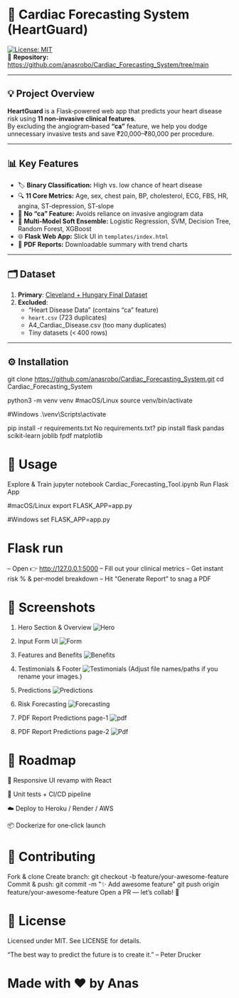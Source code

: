 # 🚀 Cardiac Forecasting System (HeartGuard)

[![License: MIT](https://img.shields.io/badge/License-MIT-blue.svg)](LICENSE)  
🔗 **Repository:** https://github.com/anasrobo/Cardiac_Forecasting_System/tree/main

---

## 💡 Project Overview
**HeartGuard** is a Flask‑powered web app that predicts your heart disease risk using **11 non‑invasive clinical features**.  
By excluding the angiogram‑based **“ca”** feature, we help you dodge unnecessary invasive tests and save ₹20,000–₹80,000 per procedure.

---

## 📊 Key Features
- 🏷️ **Binary Classification:** High vs. low chance of heart disease  
- 🔍 **11 Core Metrics:** Age, sex, chest pain, BP, cholesterol, ECG, FBS, HR, angina, ST‑depression, ST‑slope  
- 🚫 **No “ca” Feature:** Avoids reliance on invasive angiogram data  
- 🤖 **Multi‑Model Soft Ensemble:** Logistic Regression, SVM, Decision Tree, Random Forest, XGBoost  
- 🌐 **Flask Web App:** Slick UI in `templates/index.html`  
- 📄 **PDF Reports:** Downloadable summary with trend charts  

---

## 🗂️ Dataset
1. **Primary**: [Cleveland + Hungary Final Dataset](https://www.kaggle.com/datasets/sid321axn/heart-statlog-cleveland-hungary-final)  
2. **Excluded**:  
   - “Heart Disease Data” (contains “ca” feature)  
   - `heart.csv` (723 duplicates)  
   - A4_Cardiac_Disease.csv (too many duplicates)  
   - Tiny datasets (< 400 rows)

---

## ⚙️ Installation
git clone https://github.com/anasrobo/Cardiac_Forecasting_System.git
cd Cardiac_Forecasting_System

python3 -m venv venv
#macOS/Linux
source venv/bin/activate  

#Windows
.\venv\Scripts\activate

pip install -r requirements.txt
No requirements.txt?
pip install flask pandas scikit-learn joblib fpdf matplotlib

# 🚀 Usage
Explore & Train
jupyter notebook Cardiac_Forecasting_Tool.ipynb
Run Flask App

#macOS/Linux
export FLASK_APP=app.py   

#Windows
set FLASK_APP=app.py

# Flask run
– Open 👉 http://127.0.0.1:5000
– Fill out your clinical metrics
– Get instant risk % & per‑model breakdown
– Hit “Generate Report” to snag a PDF

# 📸 Screenshots
1. Hero Section & Overview
![Hero](screenshots/hero.png)

2. Input Form UI
![Form](screenshots/form.png)

3. Features and Benefits
![Benefits](screenshots/benefits.png)

4. Testimonials & Footer
![Testimonials](screenshots/testimonials.png)
(Adjust file names/paths if you rename your images.)

5. Predictions
![Predictions](screenshots/Predictions.png)

6. Risk Forecasting
![Forecasting](screenshots/RiskForecasting.png)

7. PDF Report Predictions page-1
![pdf](screenshots/PDFREP_1.png)

8. PDF Report Predictions page-2
![Pdf](screenshots/PDFREP_2.png)

# 🌟 Roadmap
 🎨 Responsive UI revamp with React

 🧪 Unit tests + CI/CD pipeline

 ☁️ Deploy to Heroku / Render / AWS

 📦 Dockerize for one‑click launch

# 🤝 Contributing
Fork & clone
Create branch:
git checkout -b feature/your-awesome-feature
Commit & push:
git commit -m "✨ Add awesome feature"
git push origin feature/your-awesome-feature
Open a PR — let’s collab! 🚀

# 📄 License
Licensed under MIT. See LICENSE for details.

“The best way to predict the future is to create it.” – Peter Drucker

# Made with ❤️ by Anas
